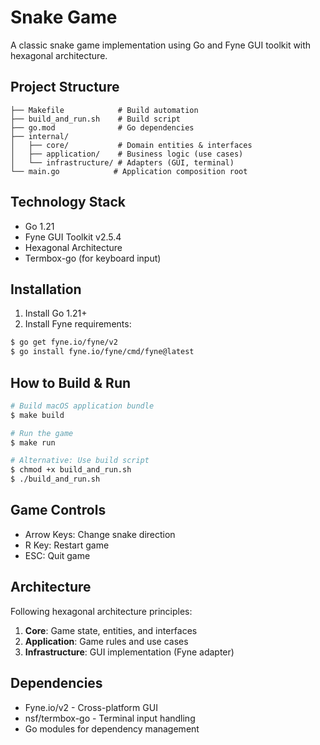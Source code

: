 # Snake Game

A classic snake game implementation using Go and Fyne GUI toolkit with hexagonal architecture.

## Project Structure

```
├── Makefile            # Build automation
├── build_and_run.sh    # Build script
├── go.mod              # Go dependencies
├── internal/
│   ├── core/           # Domain entities & interfaces
│   ├── application/    # Business logic (use cases)
│   └── infrastructure/ # Adapters (GUI, terminal)
└── main.go            # Application composition root
```

## Technology Stack

- Go 1.21
- Fyne GUI Toolkit v2.5.4
- Hexagonal Architecture
- Termbox-go (for keyboard input)

## Installation

1. Install Go 1.21+
2. Install Fyne requirements:
```bash
$ go get fyne.io/fyne/v2
$ go install fyne.io/fyne/cmd/fyne@latest
```

## How to Build & Run

```bash
# Build macOS application bundle
$ make build

# Run the game
$ make run

# Alternative: Use build script
$ chmod +x build_and_run.sh
$ ./build_and_run.sh
```

## Game Controls

- Arrow Keys: Change snake direction
- R Key: Restart game
- ESC: Quit game

## Architecture

Following hexagonal architecture principles:
1. **Core**: Game state, entities, and interfaces
2. **Application**: Game rules and use cases
3. **Infrastructure**: GUI implementation (Fyne adapter)

## Dependencies

- Fyne.io/v2 - Cross-platform GUI
- nsf/termbox-go - Terminal input handling
- Go modules for dependency management